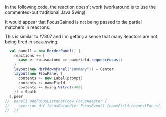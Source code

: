 In the following code, the reaction doesn't work (workaround is to use the commented-out traditional Java Swing).

It would appear that FocusGained is not being passed to the partial matchers in reactions.

This is similar to #7307 and I'm getting a sense that many Reactors are not being fired in scala.swing.

```scala
  val panel1 = new BorderPanel() {
    reactions += {
      case e: FocusGained => nameField.requestFocus()
    }
    layout(new MarkdownPanel("summary")) = Center
    layout(new FlowPanel {
      contents += new Label(prompt)
      contents += nameField
      contents += Swing.VStrut(400)
    }) = South
  }.peer
//  panel1.addFocusListener(new FocusAdapter {
//    override def focusGained(e: FocusEvent) {nameField.requestFocus()}
//  })
```
